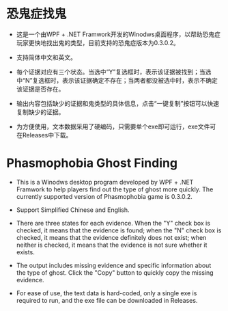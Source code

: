 # 恐鬼症找鬼

- 这是一个由WPF + .NET Framwork开发的Winodws桌面程序，以帮助恐鬼症玩家更快地找出鬼的类型，目前支持的恐鬼症版本为0.3.0.2。

- 支持简体中文和英文。

- 每个证据对应有三个状态。当选中“Y”复选框时，表示该证据被找到；当选中“N”复选框时，表示该证据确定不存在；当两者都没被选中时，表示不确定该证据是否存在。

- 输出内容包括缺少的证据和鬼类型的具体信息，点击“一键复制”按钮可以快速复制缺少的证据。

- 为方便使用，文本数据采用了硬编码，只需要单个exe即可运行，exe文件可在Releases中下载。

# Phasmophobia Ghost Finding

- This is a Winodws desktop program developed by WPF + .NET Framwork to help players find out the type of ghost more quickly. The currently supported version of Phasmophobia game is 0.3.0.2.

- Support Simplified Chinese and English.

- There are three states for each evidence. When the "Y" check box is checked, it means that the evidence is found; when the "N" check box is checked, it means that the evidence definitely does not exist; when neither is checked, it means that the evidence is not sure whether it exists.

- The output includes missing evidence and specific information about the type of ghost. Click the "Copy" button to quickly copy the missing evidence.

- For ease of use, the text data is hard-coded, only a single exe is required to run, and the exe file can be downloaded in Releases.
